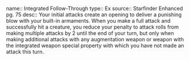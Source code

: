 name:: Integrated Follow-Through 
type:: Ex
source:: Starfinder Enhanced pg. 75
desc:: Your initial attacks create an opening to deliver a punishing blow with your built-in armaments. When you make a full attack and successfully hit a creature, you reduce your penalty to attack rolls from making multiple attacks by 2 until the end of your turn, but only when making additional attacks with any augmentation weapon or weapon with the integrated weapon special property with which you have not made an attack this turn.

